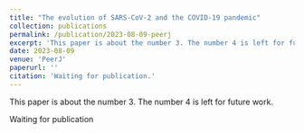 ```yaml
---
title: "The evolution of SARS-CoV-2 and the COVID-19 pandemic"
collection: publications
permalink: /publication/2023-08-09-peerj
excerpt: 'This paper is about the number 3. The number 4 is left for future work.'
date: 2023-08-09
venue: 'PeerJ'
paperurl: ''
citation: 'Waiting for publication.'
---
```

This paper is about the number 3. The number 4 is left for future work.

Waiting for publication
